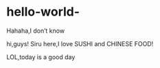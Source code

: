 # hello-world-
Hahaha,I don’t know 

hi,guys!
Siru here,I love SUSHI and CHINESE FOOD!

LOL,today is a good day
